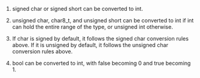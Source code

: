 1. signed char or signed short can be converted to int.

2. unsigned char, char8_t, and unsigned short can be converted 
   to int if int can hold the entire range of the type, or unsigned int otherwise.

3. If char is signed by default, it follows the signed char conversion rules above. 
   If it is unsigned by default, it follows the unsigned char conversion rules above.

4. bool can be converted to int, with false becoming 0 and true becoming 1.
